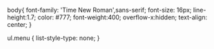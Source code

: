 body{
	font-family: 'Time New Roman',sans-serif;
	font-size: 16px;
	line-height:1.7;
	color: #777;
	font-weight:400;
	overflow-x:hidden;
	text-align: center;
}

ul.menu { list-style-type: none;
 }
